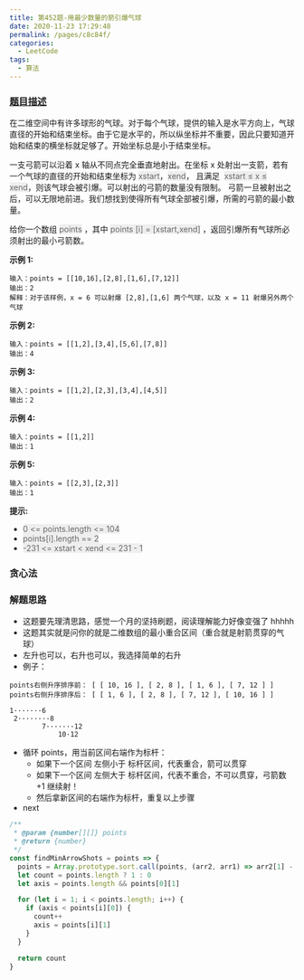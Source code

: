 ```yaml
---
title: 第452题-用最少数量的箭引爆气球
date: 2020-11-23 17:29:48
permalink: /pages/c8c84f/
categories:
  - LeetCode
tags:
  - 算法
---
```


### [题目描述](https://leetcode-cn.com/problems/minimum-number-of-arrows-to-burst-balloons/)

在二维空间中有许多球形的气球。对于每个气球，提供的输入是水平方向上，气球直径的开始和结束坐标。由于它是水平的，所以纵坐标并不重要，因此只要知道开始和结束的横坐标就足够了。开始坐标总是小于结束坐标。

一支弓箭可以沿着 x 轴从不同点完全垂直地射出。在坐标 x 处射出一支箭，若有一个气球的直径的开始和结束坐标为 <font style="background: #eee; color: #666;">xstart</font>，<font style="background: #eee; color: #666;">xend</font>， 且满足  <font style="background: #eee; color: #666;">xstart ≤ x ≤ xend</font>，则该气球会被引爆。可以射出的弓箭的数量没有限制。 弓箭一旦被射出之后，可以无限地前进。我们想找到使得所有气球全部被引爆，所需的弓箭的最小数量。

给你一个数组 <font style="background: #eee; color: #666;">points</font> ，其中 <font style="background: #eee; color: #666;">points [i] = [xstart,xend]</font> ，返回引爆所有气球所必须射出的最小弓箭数。

<!-- more -->

**示例 1:**

```
输入：points = [[10,16],[2,8],[1,6],[7,12]]
输出：2
解释：对于该样例，x = 6 可以射爆 [2,8],[1,6] 两个气球，以及 x = 11 射爆另外两个气球
```

**示例 2:**

```
输入：points = [[1,2],[3,4],[5,6],[7,8]]
输出：4
```

**示例 3:**

```
输入：points = [[1,2],[2,3],[3,4],[4,5]]
输出：2
```

**示例 4:**

```
输入：points = [[1,2]]
输出：1
```

**示例 5:**

```
输入：points = [[2,3],[2,3]]
输出：1
```

**提示:**

- <font style="background: #eee; color: #666;">0 <= points.length <= 104</font>
- <font style="background: #eee; color: #666;">points[i].length == 2</font>
- <font style="background: #eee; color: #666;">-231 <= xstart < xend <= 231 - 1</font>

### 贪心法

### 解题思路

- 这题要先理清思路，感觉一个月的坚持刷题，阅读理解能力好像变强了 hhhhh
- 这题其实就是问你的就是二维数组的最小重合区间（重合就是射箭贯穿的气球）
- 左升也可以，右升也可以，我选择简单的右升
- 例子：

```
points右侧升序排序前： [ [ 10, 16 ], [ 2, 8 ], [ 1, 6 ], [ 7, 12 ] ]
points右侧升序排序后： [ [ 1, 6 ], [ 2, 8 ], [ 7, 12 ], [ 10, 16 ] ]

1·······6
 2········8
        7·······12
            10·12
```

- 循环 points，用当前区间右端作为标杆：
  - 如果下一个区间 左侧小于 标杆区间，代表重合，箭可以贯穿
  - 如果下一个区间 左侧大于 标杆区间，代表不重合，不可以贯穿，弓箭数 +1 继续射！
  - 然后拿新区间的右端作为标杆，重复以上步骤
- next

```JavaScript
/**
 * @param {number[][]} points
 * @return {number}
 */
const findMinArrowShots = points => {
  points = Array.prototype.sort.call(points, (arr2, arr1) => arr2[1] - arr1[1])
  let count = points.length ? 1 : 0
  let axis = points.length && points[0][1]

  for (let i = 1; i < points.length; i++) {
    if (axis < points[i][0]) {
      count++
      axis = points[i][1]
    }
  }

  return count
}
```
